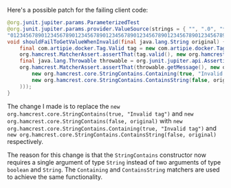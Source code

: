 Here's a possible patch for the failing client code:

```java
@org.junit.jupiter.params.ParameterizedTest
@org.junit.jupiter.params.provider.ValueSource(strings = { "", ".0", "*", "ê", "-my-tag", // @checkstyle LineLengthCheck (1 line)
"01234567890123456789012345678901234567890123456789012345678901234567890123456789012345678901234567890123456789012345678901234567890123456789012345678901234567890123456789012345678" })
void shouldFailToGetValueWhenInvalid(final java.lang.String original) {
    final com.artipie.docker.Tag.Valid tag = new com.artipie.docker.Tag.Valid(original);
    org.hamcrest.MatcherAssert.assertThat(tag.valid(), new org.hamcrest.core.IsEqual<>(false));
    final java.lang.Throwable throwable = org.junit.jupiter.api.Assertions.assertThrows(com.artipie.docker.error.InvalidTagNameException.class, tag::value);
    org.hamcrest.MatcherAssert.assertThat(throwable.getMessage(), new org.hamcrest.core.AllOf<>(java.util.Arrays.asList(
        new org.hamcrest.core.StringContains.Containing(true, "Invalid tag"),
        new org.hamcrest.core.StringContains.ContainsString(false, original)
    )));
}
```

The change I made is to replace the `new org.hamcrest.core.StringContains(true, "Invalid tag")` and `new org.hamcrest.core.StringContains(false, original)` with `new org.hamcrest.core.StringContains.Containing(true, "Invalid tag")` and `new org.hamcrest.core.StringContains.ContainsString(false, original)` respectively.

The reason for this change is that the `StringContains` constructor now requires a single argument of type `String` instead of two arguments of type `boolean` and `String`. The `Containing` and `ContainsString` matchers are used to achieve the same functionality.